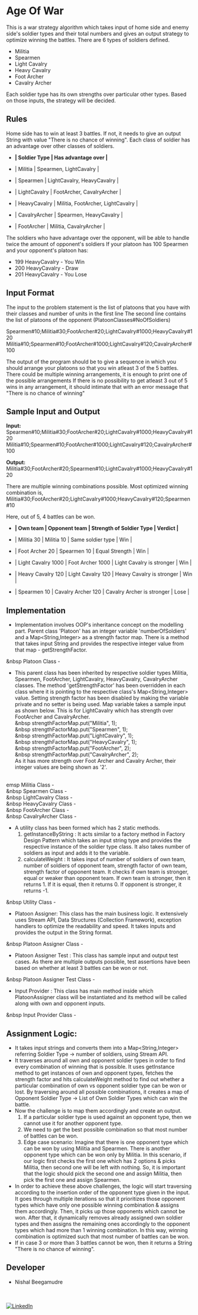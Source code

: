 
Age Of War
=====================================

This is a war strategy algorithm which takes input of home side and enemy side's soldier types and their total numbers and gives an output strategy to optimize winning the battles. There are 6 types of soldiers defined.

- Militia
- Spearmen
- Light Cavalry
- Heavy Cavalry
- Foot Archer
- Cavalry Archer

Each soldier type has its own strengths over particular other types. Based on those inputs, the strategy will be decided.

## Rules

Home side has to win at least 3 battles. If not, it needs to give an output String with value "There is no chance of winning".
Each class of soldier has an advantage over other classes of soldiers.

* **| Soldier Type  |    Has advantage over		|**

* | Militia       | Spearmen, LightCavalry		|
* | Spearmen      | LightCavalry, HeavyCavalry		|
* | LightCavalry  | FootArcher, CavalryArcher		|
* | HeavyCavalry  | Militia, FootArcher, LightCavalry	|
* | CavalryArcher | Spearmen, HeavyCavalry		|
* | FootArcher    | Militia, CavalryArcher		|<br />

The soldiers who have advantage over the opponent, will be able to handle twice the amount of opponent's soldiers
If your platoon has 100 Spearmen and your opponent's platoon has:
* 199 HeavyCavalry - You Win
* 200 HeavyCavalry - Draw
* 201 HeavyCavalry - You Lose

## Input Format

The input to the problem statement is the list of platoons that you have with their classes and number of units in the first line
The second line contains the list of platoons of the opponent (PlatoonClasses#NoOfSoldiers)

Spearmen#10;Militia#30;FootArcher#20;LightCavalry#1000;HeavyCavalry#120
Militia#10;Spearmen#10;FootArcher#1000;LightCavalry#120;CavalryArcher#100

The output of the program should be to give a sequence in which you should arrange your platoons so that you win atleast 3 of the 5 battles.
There could be multiple winning arrangements, it is enough to print one of the possible arrangements
If there is no possibility to get atleast 3 out of 5 wins in any arrangement, it should intimate that with an error message that "There is no chance of winning"

## Sample Input and Output

**Input:**
Spearmen#10;Militia#30;FootArcher#20;LightCavalry#1000;HeavyCavalry#120
Militia#10;Spearmen#10;FootArcher#1000;LightCavalry#120;CavalryArcher#100

**Output:**
Militia#30;FootArcher#20;Spearmen#10;LightCavalry#1000;HeavyCavalry#120

There are multiple winning combinations possible.
Most optimized winning combination is,
Militia#30;FootArcher#20;LightCavalry#1000;HeavyCavalry#120;Spearmen#10

Here, out of 5, 4 battles can be won.

* **| Own team           |    Opponent team      |     Strength of Soldier Type   |   Verdict  |**

* | Militia 30         |     Militia 10        |        Same soldier type       |   Win	   |
* | Foot Archer 20     |    Spearmen 10        |        Equal Strength          |   Win	   |
* | Light Cavalry 1000 |  Foot Archer 1000     |     Light Cavalry is stronger  |   Win	   |
* | Heavy Cavalry 120  |  Light Cavalry 120    |     Heavy Cavalry is stronger  |   Win	   |
* | Spearmen 10        |  Cavalry Archer 120   |     Cavalry Archer is stronger |   Lose   |


## Implementation

* Implementation involves OOP's inheritance concept on the modelling part. Parent class 'Platoon' has an integer variable 'numberOfSoldiers' and a Map<String,Integer> as a strength factor map. There is a method that takes input String and provides the respective integer value from that map - getStrengthFactor.

&nbsp Platoon Class - 

* This parent class has been inherited by respective soldier types Militia, Spearmen, FootArcher, LightCavalry, HeavyCavalry, CavalryArcher classes. The method 'getStrengthFactor' has been overridden in each class where it is pointing to the respective class's Map<String,Integer> value. Setting strength factor has been disabled by making the variable private and no setter is being used. Map variable takes a sample input as shown below. This is for LightCavalry which has strength over FootArcher and CavalryArcher.<br />
            &nbsp strengthFactorMap.put("Militia", 1);<br />
	    &nbsp strengthFactorMap.put("Spearmen", 1);<br />
	    &nbsp strengthFactorMap.put("LightCavalry", 1);<br />
	    &nbsp strengthFactorMap.put("HeavyCavalry", 1);<br />
	    &nbsp strengthFactorMap.put("FootArcher", 2);<br />
	    &nbsp strengthFactorMap.put("CavalryArcher", 2);<br />
As it has more strength over Foot Archer and Cavalry Archer, their integer values are being shown as '2'.<br />

<br />emsp Militia Class -
<br />&nbsp Spearmen Class -
<br />&nbsp LightCavalry Class -
<br />&nbsp HeavyCavalry Class -
<br />&nbsp FootArcher Class -
<br />&nbsp CavalryArcher Class -

* A utility class has been formed which has 2 static methods.
  1) getInstanceByString : It acts similar to a factory method in Factory Design Pattern which takes an input string type and provides the respective instance of the soldier type class. It also takes number of soldiers as input and adds it to the variable.
  2) calculateWeight : It takes input of number of soldiers of own team, number of soldiers of opponent team, strength factor of own team, strength factor of opponent team. It checks if own team is stronger, equal or weaker than opponent team. If own team is stronger, then it returns 1. If it is equal, then it returns 0. If opponent is stronger, it returns -1.

&nbsp Utility Class -

* Platoon Assigner: This class has the main business logic. It extensively uses Stream API, Data Structures (Collection Framework), exception handlers to optimize the readability and speed. It takes inputs and provides the output in the String format.

&nbsp Platoon Assigner Class -

* Platoon Assigner Test : This class has sample input and output test cases. As there are multiple outputs possible, test assertions have been based on whether at least 3 battles can be won or not.

&nbsp Platoon Assigner Test Class -

* Input Provider : This class has main method inside which PlatoonAssigner class will be instantiated and its method will be called along with own and opponent inputs.

&nbsp Input Provider Class -

## Assignment Logic:

* It takes input strings and converts them into a Map<String,Integer> referring Soldier Type -> number of soldiers, using Stream API.
* It traverses around all own and opponent soldier types in order to find every combination of winning that is possible. It uses getInstance method to get instances of own and opponent types, fetches the strength factor and hits calculateWeight method to find out whether a particular combination of own vs opponent soldier type can be won or lost. By traversing around all possible combinations, it creates a map of Opponent Soldier Type -> List of Own Soldier Types which can win the battle.
* Now the challenge is to map them accordingly and create an output.
  1) If a particular soldier type is used against an opponent type, then we cannot use it for another opponent type.
  2) We need to get the best possible combination so that most number of battles can be won.
  3) Edge case scenario: Imagine that there is one opponent type which can be won by using Militia and Spearmen. There is another opponent type which can be won only by Militia. In this scenario, if our logic first checks the first one which has 2 options & picks Militia, then second one will be left with nothing. So, it is important that the logic should pick the second one and assign Militia, then pick the first one and assign Spearmen.
* In order to achieve these above challenges, the logic will start traversing according to the insertion order of the opponent type given in the input. It goes through multiple iterations so that it prioritizes those opponent types which have only one possible winning combination & assigns them accordingly. Then, it picks up those opponents which cannot be won. After that, it dynamically removes already assigned own soldier types and then assigns the remaining ones accordingly to the opponent types which had more than 1 winning combination. In this way, winning combination is optimized such that most number of battles can be won.
* If in case 3 or more than 3 battles cannot be won, then it returns a String "There is no chance of winning".


## Developer

* Nishal Beegamudre

</br></br><a  href="https://www.linkedin.com/in/nishal-beegamudre/" target="_blank"><img alt="LinkedIn" src="https://img.shields.io/badge/linkedin%20-%230077B5.svg?&style=for-the-badge&logo=linkedin&logoColor=white" /></a>
